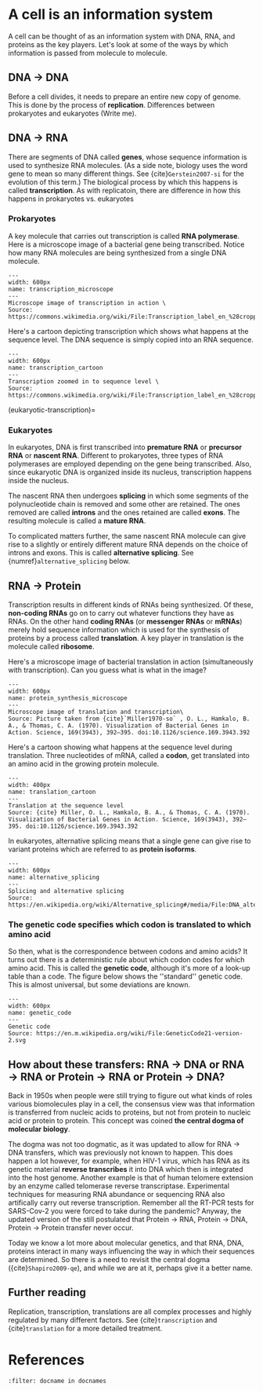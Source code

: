 # A cell is an information system 
A cell can be thought of as an information system with DNA, RNA, and proteins as the key players. 
Let's look at some of the ways by which information is passed from molecule to molecule.


## DNA →  DNA
Before a cell divides, it needs to prepare an entire new copy of genome.
This is done by the process of **replication**.
Differences between prokaryotes and eukaryotes (Write me).


## DNA →  RNA

There are segments of DNA called **genes**, whose sequence information is used to synthesize RNA molecules. (As a side note, biology uses the word gene to mean so many different things. See {cite}`Gerstein2007-si` for the evolution of this term.)
The biological process by which this happens is called **transcription**. 
As with replicatoin, there are difference in how this happens in prokaryotes vs. eukaryotes

### Prokaryotes
A key molecule that carries out transcription is called **RNA polymerase**. 
Here is a microscope image of a bacterial gene being transcribed. Notice how many RNA molecules are being synthesized from a single DNA molecule.
```{figure} ./images/Transcription_label_en_(cropped).jpg
--- 
width: 600px
name: transcription_microscope
---
Microscope image of transcription in action \
Source: https://commons.wikimedia.org/wiki/File:Transcription_label_en_%28cropped%29.jpg
```

Here's a cartoon depicting transcription which shows what happens at the sequence level. 
The DNA sequence is simply copied into an RNA sequence.

```{figure} ./images/Process_of_transcription.jpg
---
width: 600px
name: transcription_cartoon
---
Transcription zoomed in to sequence level \
Source: https://commons.wikimedia.org/wiki/File:Transcription_label_en_%28cropped%29.jpg
```

(eukaryotic-transcription)=
### Eukaryotes
In eukaryotes, DNA is first transcribed into **premature RNA** or **precursor RNA** or **nascent RNA**. 
Different to prokaryotes, three types of RNA polymerases are employed depending on the gene being transcribed. Also, since eukaryotic DNA is organized inside its nucleus, transcription happens inside the nucleus.

The nascent RNA then undergoes **splicing** in which some segments of the polynucleotide chain is removed and some other are retained. The ones removed are called **introns** and the ones retained are called **exons**. The resulting molecule is called a **mature RNA**. 

To complicated matters further, the same nascent RNA molecule can give rise to a slightly or entirely different mature RNA depends on the choice of introns and exons. 
This is called **alternative splicing**.
See {numref}`alternative_splicing` below.


## RNA → Protein
Transcription results in different kinds of RNAs being synthesized.
Of these, **non-coding RNAs** go on to carry out whatever functions they have as RNAs.
On the other hand **coding RNAs** (or **messenger RNAs** or **mRNAs**) merely hold sequence information which is used for the synthesis of proteins by a process called **translation**.
A key player in translation is the molecule called **ribosome**.

Here's a microscope image of bacterial translation in action (simultaneously with transcription). 
Can you guess what is what in the image?

```{figure} ./images/protein_synthesis_microscope.png
---
width: 600px
name: protein_synthesis_microscope
---
Microscope image of translation and transcription\
Source: Picture taken from {cite}`Miller1970-so` , O. L., Hamkalo, B. A., & Thomas, C. A. (1970). Visualization of Bacterial Genes in Action. Science, 169(3943), 392–395. doi:10.1126/science.169.3943.392
```

Here's a cartoon showing what happens at the sequence level during translation.
Three nucleotides of mRNA, called a **codon**, get translated into an amino acid in the growing protein molecule.

```{figure} ./images/translation_cartoon.png
---
width: 400px
name: translation_cartoon
---
Translation at the sequence level
Source: {cite} Miller, O. L., Hamkalo, B. A., & Thomas, C. A. (1970). Visualization of Bacterial Genes in Action. Science, 169(3943), 392–395. doi:10.1126/science.169.3943.392
```

In eukaryotes, alternative splicing means that a single gene can give rise to variant proteins which are referred to as **protein isoforms**.

```{figure} ./images/DNA_alternative_splicing.gif
---
width: 600px
name: alternative_splicing
---
Splicing and alternative splicing
Source: https://en.wikipedia.org/wiki/Alternative_splicing#/media/File:DNA_alternative_splicing.gif
```


### The genetic code specifies which codon is translated to which amino acid
So then, what is the correspondence between codons and amino acids? 
It turns out there is a deterministic rule about which codon codes for which amino acid. 
This is called the **genetic code**, although it's more of a look-up table than a code. 
The figure below shows the ''standard'' genetic code. This is almost universal, but some deviations are known.


```{figure} ./images/GeneticCode21-version-2.png
---
width: 600px
name: genetic_code
---
Genetic code
Source: https://en.m.wikipedia.org/wiki/File:GeneticCode21-version-2.svg
```



## How about these transfers: RNA →  DNA or RNA →  RNA or Protein → RNA or Protein → DNA? 
Back in 1950s when people were still trying to figure out what kinds of roles various biomolecules play in a cell, the consensus view was that information is transferred from nucleic acids to proteins, but not from protein to nucleic acid or protein to protein. This concept was coined **the central dogma of molecular biology**. 

The dogma was not too dogmatic, as it was updated to allow for RNA → DNA transfers, which was previously not known to happen. This does happen a lot however, for example, when HIV-1 virus, which has RNA as its genetic material **reverse transcribes** it into DNA which then is integrated into the host genome. Another example is that of human telomere extension by an enzyme called telomerase reverse transcriptase. Experimental techniques for measuring RNA abundance or sequencing RNA also artifically carry out reverse transcription. Remember all the RT-PCR tests for SARS-Cov-2 you were forced to take during the pandemic? Anyway, the updated version of the still postulated that Protein → RNA, Protein → DNA, Protein → Protein transfer never occur.

Today we know a lot more about molecular genetics, and that RNA, DNA, proteins interact in many ways influencing the way in which their sequences are determined. So there is a need to revisit the central dogma ({cite}`Shapiro2009-qe`), and while we are at it, perhaps give it a better name.

## Further reading
Replication, transcription, translations are all complex processes and highly regulated by many different factors.
See {cite}`transcription` and {cite}`translation` for a more detailed treatment.

# References

```{bibliography} 
:filter: docname in docnames
```
